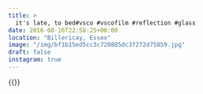 ```yaml
---
title: >
  it's late, to bed#vsco #vscofilm #reflection #glass
date: 2016-08-16T22:58:25+00:00
location: "Billericay, Essex"
image: "/img/bf1b15ed5cc3c720885dc3f272d75859.jpg"
draft: false
instagram: true
---
```


{{<photo src="/img/bf1b15ed5cc3c720885dc3f272d75859.jpg">}}

